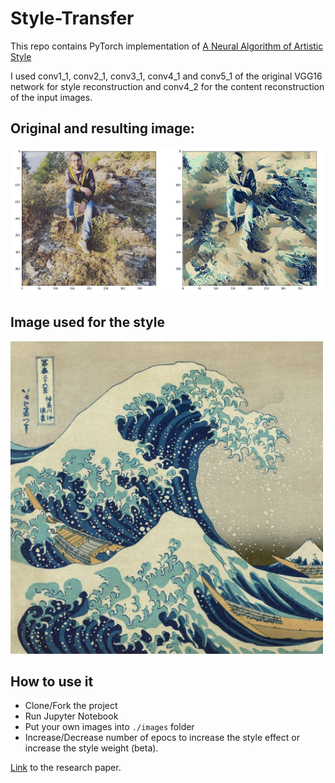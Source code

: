 # Style-Transfer

This repo contains PyTorch implementation of [A Neural Algorithm of Artistic Style](https://arxiv.org/pdf/1508.06576.pdf)

I used conv1_1, conv2_1, conv3_1, conv4_1 and conv5_1 of the original VGG16 network for style reconstruction
and conv4_2 for the content reconstruction of the input images.

## Original and resulting image:
<img src="images/result.png"/>

## Image used for the style
<img src="images/img5.jpg" width="500px"/>

## How to use it
- Clone/Fork the project
- Run Jupyter Notebook
- Put your own images into `./images` folder
- Increase/Decrease number of epocs to increase the style effect or increase the style weight (beta). 


[Link](https://arxiv.org/abs/1508.06576) to the research paper.
